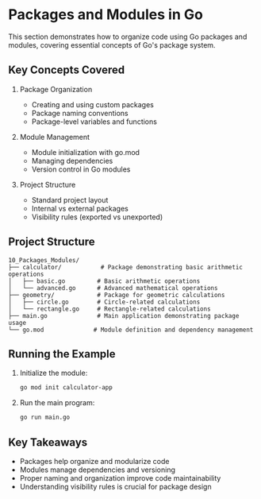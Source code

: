 # Packages and Modules in Go

This section demonstrates how to organize code using Go packages and modules, covering essential concepts of Go's package system.

## Key Concepts Covered

1. Package Organization
   - Creating and using custom packages
   - Package naming conventions
   - Package-level variables and functions

2. Module Management
   - Module initialization with go.mod
   - Managing dependencies
   - Version control in Go modules

3. Project Structure
   - Standard project layout
   - Internal vs external packages
   - Visibility rules (exported vs unexported)

## Project Structure

```
10_Packages_Modules/
├── calculator/           # Package demonstrating basic arithmetic operations
│   ├── basic.go         # Basic arithmetic operations
│   └── advanced.go      # Advanced mathematical operations
├── geometry/            # Package for geometric calculations
│   ├── circle.go        # Circle-related calculations
│   └── rectangle.go     # Rectangle-related calculations
├── main.go              # Main application demonstrating package usage
└── go.mod              # Module definition and dependency management
```

## Running the Example

1. Initialize the module:
   ```bash
   go mod init calculator-app
   ```

2. Run the main program:
   ```bash
   go run main.go
   ```

## Key Takeaways

- Packages help organize and modularize code
- Modules manage dependencies and versioning
- Proper naming and organization improve code maintainability
- Understanding visibility rules is crucial for package design